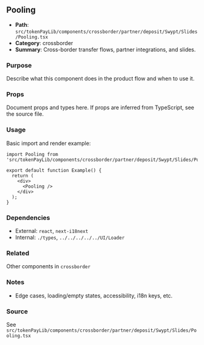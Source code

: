 ## Pooling

- **Path**: `src/tokenPayLib/components/crossborder/partner/deposit/Swypt/Slides/Pooling.tsx`
- **Category**: crossborder
- **Summary**: Cross-border transfer flows, partner integrations, and slides.

### Purpose
Describe what this component does in the product flow and when to use it.

### Props
Document props and types here. If props are inferred from TypeScript, see the source file.

### Usage
Basic import and render example:


```tsx
import Pooling from 'src/tokenPayLib/components/crossborder/partner/deposit/Swypt/Slides/Pooling';

export default function Example() {
  return (
    <div>
      <Pooling />
    </div>
  );
}

```

### Dependencies
- External: `react`, `next-i18next`
- Internal: `./types`, `../../../../../UI/Loader`

### Related
Other components in `crossborder`

### Notes
- Edge cases, loading/empty states, accessibility, i18n keys, etc.

### Source
See `src/tokenPayLib/components/crossborder/partner/deposit/Swypt/Slides/Pooling.tsx`
